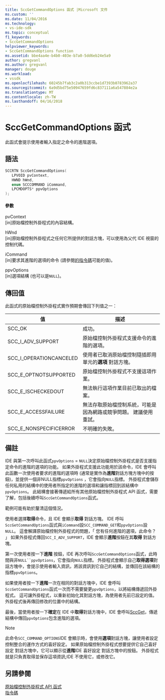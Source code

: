 ```yaml
---
title: SccGetCommandOptions 函式 |Microsoft 文件
ms.custom: ''
ms.date: 11/04/2016
ms.technology:
- vs-ide-sdk
ms.topic: conceptual
f1_keywords:
- SccGetCommandOptions
helpviewer_keywords:
- SccGetCommandOptions function
ms.assetid: bbe4aa4e-b4b0-403e-b7a0-5dd6eb24e5a9
author: gregvanl
ms.author: gregvanl
manager: douge
ms.workload:
- vssdk
ms.openlocfilehash: 60245b7fab3c2a0b313ccbe1d7393b0783962a37
ms.sourcegitcommit: 6a9d5bd75e50947659fd6c837111a6a547884e2a
ms.translationtype: MT
ms.contentlocale: zh-TW
ms.lasthandoff: 04/16/2018
---
```

# <a name="sccgetcommandoptions-function"></a>SccGetCommandOptions 函式
此函式會提示使用者輸入指定之命令的進階選項。  
  
## <a name="syntax"></a>語法  
  
```cpp  
SCCRTN SccGetCommandOptions(  
   LPVOID pvContext,  
   HWND hWnd,  
   enum SCCCOMMAND iCommand,  
   LPCMDOPTS* ppvOptions  
);  
```  
  
#### <a name="parameters"></a>參數  
 pvContext  
 [in]原始檔控制外掛程式的內容結構。  
  
 hWnd  
 [in]原始檔控制外掛程式之任何它所提供的對話方塊，可以使用為父代 IDE 視窗的控制代碼。  
  
 iCommand  
 [in]要求其進階的選項的命令 (請參閱[的指令碼](../extensibility/command-code-enumerator.md)可能的值)。  
  
 ppvOptions  
 [in]選項結構 (也可以是`NULL`)。  
  
## <a name="return-value"></a>傳回值  
 此函式的原始檔控制外掛程式實作預期會傳回下列值之一：  
  
|值|描述|  
|-----------|-----------------|  
|SCC_OK|成功。|  
|SCC_I_ADV_SUPPORT|原始檔控制外掛程式支援命令的進階的選項。|  
|SCC_I_OPERATIONCANCELED|使用者已取消原始檔控制隨插即用單元的**選項** 對話方塊。|  
|SCC_E_OPTNOTSUPPORTED|原始檔控制外掛程式不支援這項作業。|  
|SCC_E_ISCHECKEDOUT|無法執行這項作業目前已取出的檔案。|  
|SCC_E_ACCESSFAILURE|無法存取原始檔控制系統，可能是因為網路或競爭問題。 建議使用重試。|  
|SCC_E_NONSPECIFICERROR|不明確的失敗。|  
  
## <a name="remarks"></a>備註  
 IDE 與第一次呼叫此函式`ppvOptions` = `NULL`決定原始檔控制外掛程式是否支援指定命令的進階的選項的功能。 如果外掛程式支援此功能用於該命令，IDE 會呼叫此函數一次使用者要求的進階的選項時 (通常是實作為**進階**對話方塊方塊中的按鈕)，並提供一個非NULL指標`ppvOptions` ，它會指向`NULL`指標。 外掛程式會儲存任何私用的結構中的使用者所指定的進階的選項和讓指標回到該結構中`ppvOptions`。 此結構會接著傳遞給所有其他原始檔控制外掛程式 API 函式，需要了解，包括後續呼叫`SccGetCommandOptions`函式。  
  
 範例可能有助於釐清這個情況。  
  
 使用者選擇**取得**命令，且 IDE 會顯示**取得** 對話方塊。 IDE 呼叫`SccGetCommandOptions`函式與`iCommand`設`SCC_COMMAND_GET`和`ppvOptions`設`NULL`。 這會解譯原始檔控制外掛程式的問題，「 您有任何進階的選項，此命令？ 」 如果外掛程式傳回`SCC_I_ADV_SUPPORT`，IDE 會顯示**進階**按鈕在其**取得** 對話方塊。  
  
 第一次使用者按一下**進階** 按鈕，IDE 再次呼叫`SccGetCommandOptions`函式，此時間與非`NULL``ppvOptions`，它會指向`NULL`指標。 外掛程式會顯示自己**取得選項**對話方塊中，會提示使用者輸入資訊，將該資訊到它自己的結構，並傳回在該結構的指標`ppvOptions`。  
  
 如果使用者按一下**進階**一次在相同的對話方塊中，IDE 會呼叫`SccGetCommandOptions`函式一次而不需要變更`ppvOptions`，以將結構傳遞回外掛程式。 這可讓外掛程式，以重新初始化其對話方塊，為使用者先前已設定的值。 外掛程式後再傳回修改的位置中的結構。  
  
 最後，當使用者按一下**確定**在 IDE 中**取得**對話方塊中，IDE 會呼叫[SccGet](../extensibility/sccget-function.md)，傳遞結構中傳回`ppvOptions`包含進階的選項。  
  
> [!NOTE]
>  此命令`SCC_COMMAND_OPTIONS`IDE 會顯示時，會使用**選項**對話方塊，讓使用者設定控制整合的運作方式的喜好設定。 如果原始檔控制外掛程式想要提供它自己喜好設定 對話方塊中，它可以顯示從**進階**IDE 喜好設定 對話方塊中的按鈕。 外掛程式就是只負責取得並保存這項資訊;IDE 不使用它，或修改它。  
  
## <a name="see-also"></a>另請參閱  
 [原始檔控制外掛程式 API 函式](../extensibility/source-control-plug-in-api-functions.md)   
 [指令碼](../extensibility/command-code-enumerator.md)